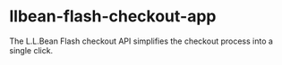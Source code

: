 # llbean-flash-checkout-app
The L.L.Bean Flash checkout API simplifies the checkout process into a single click.
